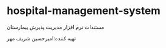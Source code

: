 # hospital-management-system
مستندات نرم افزار مدیریت پذیرش بیمارستان


تهیه کننده:امیرحسین شریف مهر

